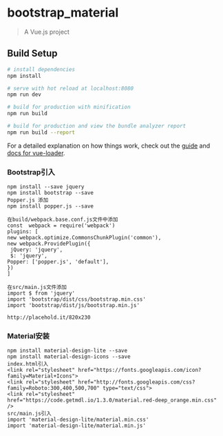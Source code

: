 # bootstrap_material

> A Vue.js project

## Build Setup

``` bash
# install dependencies
npm install

# serve with hot reload at localhost:8080
npm run dev

# build for production with minification
npm run build

# build for production and view the bundle analyzer report
npm run build --report
```

For a detailed explanation on how things work, check out the [guide](http://vuejs-templates.github.io/webpack/) and [docs for vue-loader](http://vuejs.github.io/vue-loader).


### Bootstrap引入
    npm install --save jquery
    npm install bootstrap --save
    Popper.js 添加
    npm install popper.js --save
    
    在build/webpack.base.conf.js文件中添加
    const  webpack = require('webpack')
    plugins: [
    new webpack.optimize.CommonsChunkPlugin('common'),
    new webpack.ProvidePlugin({
     jQuery: 'jquery',
     $: 'jquery',
    Popper: ['popper.js', 'default'],
    })
    ]
    
    在src/main.js文件添加
    import $ from 'jquery'
    import 'bootstrap/dist/css/bootstrap.min.css'
    import 'bootstrap/dist/js/bootstrap.min.js'

    http://placehold.it/820x230

### Material安装

    npm install material-design-lite --save
    npm install material-design-icons --save
    index.html引入
    <link rel="stylesheet" href="https://fonts.googleapis.com/icon?family=Material+Icons">
    <link rel="stylesheet" href="http://fonts.googleapis.com/css?family=Roboto:300,400,500,700" type="text/css">
    <link rel="stylesheet" href="https://code.getmdl.io/1.3.0/material.red-deep_orange.min.css" />
    src/main.js引入
    import 'material-design-lite/material.min.css'
    import 'material-design-lite/material.min.js'

